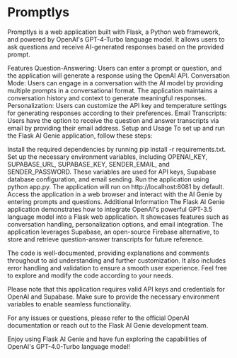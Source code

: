 # Promptlys

Promptlys is a web application built with Flask, a Python web framework, and powered by OpenAI's GPT-4-Turbo language model. It allows users to ask questions and receive AI-generated responses based on the provided prompt.

Features
Question-Answering: Users can enter a prompt or question, and the application will generate a response using the OpenAI API.
Conversation Mode: Users can engage in a conversation with the AI model by providing multiple prompts in a conversational format. The application maintains a conversation history and context to generate meaningful responses.
Personalization: Users can customize the API key and temperature settings for generating responses according to their preferences.
Email Transcripts: Users have the option to receive the question and answer transcripts via email by providing their email address.
Setup and Usage
To set up and run the Flask AI Genie application, follow these steps:

Install the required dependencies by running pip install -r requirements.txt.
Set up the necessary environment variables, including OPENAI_KEY, SUPABASE_URL, SUPABASE_KEY, SENDER_EMAIL, and SENDER_PASSWORD. These variables are used for API keys, Supabase database configuration, and email sending.
Run the application using python app.py. The application will run on http://localhost:8081 by default.
Access the application in a web browser and interact with the AI Genie by entering prompts and questions.
Additional Information
The Flask AI Genie application demonstrates how to integrate OpenAI's powerful GPT-3.5 language model into a Flask web application. It showcases features such as conversation handling, personalization options, and email integration. The application leverages Supabase, an open-source Firebase alternative, to store and retrieve question-answer transcripts for future reference.

The code is well-documented, providing explanations and comments throughout to aid understanding and further customization. It also includes error handling and validation to ensure a smooth user experience. Feel free to explore and modify the code according to your needs.

Please note that this application requires valid API keys and credentials for OpenAI and Supabase. Make sure to provide the necessary environment variables to enable seamless functionality.

For any issues or questions, please refer to the official OpenAI documentation or reach out to the Flask AI Genie development team.

Enjoy using Flask AI Genie and have fun exploring the capabilities of OpenAI's GPT-4.0-Turbo language model!
